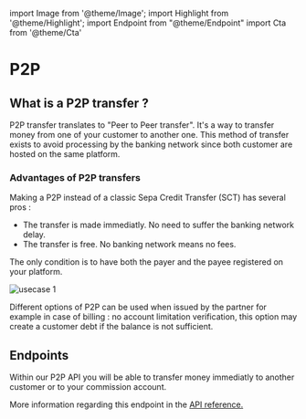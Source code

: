 import Image from '@theme/Image';
import Highlight from '@theme/Highlight';
import Endpoint from "@theme/Endpoint"
import Cta from '@theme/Cta'

# P2P 

## What is a P2P transfer ?

P2P transfer translates to "Peer to Peer transfer". It's a way to transfer money from one of your customer to another one.
This method of transfer exists to avoid processing by the banking network since both customer are hosted on the same platform.

### Advantages of P2P transfers 
Making a P2P instead of a classic Sepa Credit Transfer (SCT) has several pros :
 - The transfer is made immediatly. No need to suffer the banking network delay.
 - The transfer is free. No banking network means no fees.


The only condition is to have both the payer and the payee registered on your platform.


<Image src="docs/P2P_EN.png" alt="usecase 1"/>


<!---  

<Highlight type="tip">

Specialized P2P are also available for customer billing. Billing can be done one by one or a mass P2P can be done also (ask our commercial team)

</Highlight>
--->
<Highlight type="caution">

Different options of P2P can be used when issued by the partner for example in case of billing : no account limitation verification, this option may create a customer debt if the balance is not sufficient.

</Highlight>

## Endpoints

Within our P2P API you will be able to transfer money immediatly to another customer or to your commission account.

<Endpoint apiUrl="/v1.1/Transfers.Bib" path="/api/v1.1/users/{userid}/payments" method="post"/>

More information regarding this endpoint in the [API reference.](/api/SDD)

<Cta
  context="doc"
  ui="button"
  link="/api/SDD"
  label="Try it out"
/>
